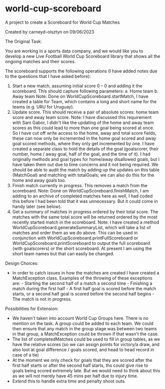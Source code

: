 # world-cup-scoreboard
A project to create a Scoreboard for World Cup Matches

Created by carneyd-olsztyn on 09/06/2023

The Original Task:

You are working in a sports data company, and we would like you to develop a new Live Football World Cup Scoreboard library that shows all the ongoing matches and their scores.

The scoreboard supports the following operations (I have added notes due to the questions that I have asked before):
1. Start a new match, assuming initial score 0 – 0 and adding it the scoreboard. This should capture following parameters:
	a. Home team
	b. Away team
		Note: Done on WorldCupScoreboard.startMatch, I have created a table for Team, which contains a long and short name for the teams (e.g. URU for Uruguay).
2. Update score. This should receive a pair of absolute scores: home team score and away team score.
		Note: I have discussed this requirement with Sam Gabor, I didn't like the updating of the home and away team scores as this could lead to more than one goal being scored at once. So I have cut off write access to the home, away and total score fields, these can now only be incremented in the home goal scored and away goal scored methods, where they only get incremented by one. I have created a separate class to hold the details of the goal (goalscorer, their number, home / away goal, half of the goal, and the time of it). I had originally methods and goal types for home/away disallowed goals, but I have taken them out due to time concerns and it not being required. We should be able to audit the match by adding up the updates on this table (MatchGoal) and matching with totalGoals; we can also do this for the home and away goals too.
3. Finish match currently in progress. This removes a match from the scoreboard.
		Note: Done on WorldCupScoreboard.finishMatch, I am adding to an archive of completed matches here as well, I had coded this before I had been told that it was unnecessary. But it could come in handy later (see below).
4. Get a summary of matches in progress ordered by their total score. The matches with the same total score will be returned ordered by the most recently started match in the scoreboard.
		Note: I have created a method WorldCupScoreboard.generateSummaryList, which will take a list of matches and order them as we do above. This can be used in conjunction with WorldCupScoreboard.printFullScoreboard or WorldCupScoreboard.printScoreboard to output the full scoreboard (with goalscorers) or the short scoreboard. At present I am using the short team names but that can easily be changed.


Design Choices:
 - In order to catch issues in how the matches are created I have created a MatchException class. Examples of the throwing of these exceptions are:
		- Starting the second half of a match a second time
		- Finishing a match during the first half
		- A first half goal is scored before the match starts, or a second half goal is scored before the second half begins
		- The match is not in progress.
		


Possibilities for Extension:
 - We haven't taken into account World Cup Groups here. There is no mention on the task. A group could be added to each team. We could then ensure that any match in the group stage was between two teams in that group, a MatchException could be thrown if that wasn't the case.
 - The list of completedMatches could be used to fill in group tables, as we have the relative scores (so we can assign points for victory/a draw, and also loot at goal difference / goals scored, and head to head record in case of a tie)
 - At the moment we only check for goals that they are scored after the first half starts or after the second half starts, ths could give rise to goals being scored extremely late. But we would need to think about this as we will not merely have 45 mins per half due to injury time.
 - Extend this to handle extra time and penalty shoot outs.